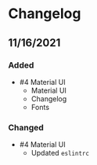 # Changelog

## 11/16/2021

### Added

- #4 Material UI
  - Material UI
  - Changelog
  - Fonts

### Changed

- #4 Material UI
  - Updated `eslintrc`
